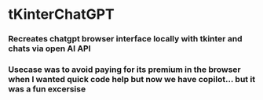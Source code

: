 # tKinterChatGPT

### Recreates chatgpt browser interface locally with tkinter and chats via open AI API 

### Usecase was to avoid paying for its premium in the browser when I wanted quick code help but now we have copilot... but it was a fun excersise 
